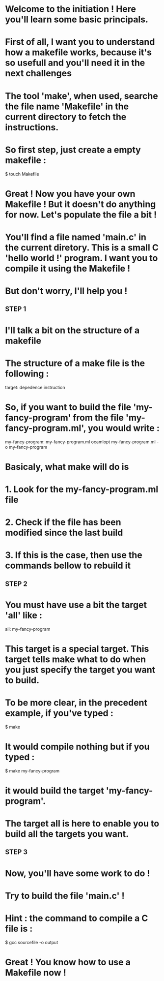 # Welcome to the initiation ! Here you'll learn some basic principals.

# First of all, I want you to understand how a makefile works, because it's so usefull and you'll need it in the next challenges
# The tool 'make', when used, searche the file name 'Makefile' in the current directory to fetch the instructions.

# So first step, just create a empty makefile :

$ touch Makefile

# Great ! Now you have your own Makefile ! But it doesn't do anything for now. Let's populate the file a bit !
# You'll find a file named 'main.c' in the current diretory. This is a small C 'hello world !' program. I want you to compile it using the Makefile !
# But don't worry, I'll help you !

## STEP 1
# I'll talk a bit on the structure of a makefile
# The structure of a make file is the following :

target: depedence
	instruction

# So, if you want to build the file 'my-fancy-program' from the file 'my-fancy-program.ml', you would write :

my-fancy-program: my-fancy-program.ml
	ocamlopt my-fancy-program.ml -o my-fancy-program

# Basicaly, what make will do is
# 1. Look for the my-fancy-program.ml file
# 2. Check if the file has been modified since the last build
# 3. If this is the case, then use the commands bellow to rebuild it

## STEP 2
# You must have use a bit the target 'all' like :

all: my-fancy-program

# This target is a special target. This target tells make what to do when you just specify the target you want to build.
# To be more clear, in the precedent example, if you've typed :

$ make

# It would compile nothing but if you typed :

$ make my-fancy-program

# it would build the target 'my-fancy-program'.
# The target all is here to enable you to build all the targets you want.

## STEP 3
# Now, you'll have some work to do !
# Try to build the file 'main.c' !
# Hint : the command to compile a C file is :

$ gcc sourcefile -o output

# Great ! You know how to use a Makefile now !
